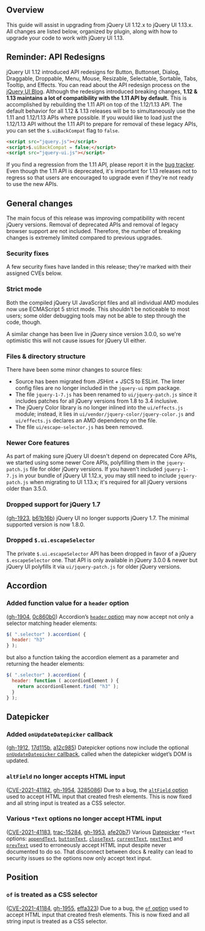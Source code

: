 <script>{
	"title": "jQuery UI 1.13 Upgrade Guide",
	"toc": true
}</script>

## Overview

This guide will assist in upgrading from jQuery UI 1.12.x to jQuery UI 1.13.x. All changes are listed below, organized by plugin, along with how to upgrade your code to work with jQuery UI 1.13.

## Reminder: API Redesigns

jQuery UI 1.12 introduced API redesigns for Button, Buttonset, Dialog, Draggable, Droppable, Menu, Mouse, Resizable, Selectable, Sortable, Tabs, Tooltip, and Effects. You can read about the API redesign process on the
[jQuery UI Blog](https://blog.jqueryui.com/2011/03/api-redesigns-the-past-present-and-future/). Although the redesigns introduced breaking changes, **1.12 & 1.13 maintains a lot of compatibility with the 1.11 API by default.** This is accomplished by rebuilding the 1.11 API on top of the 1.12/1.13 API. The default behavior for all 1.12 & 1.13 releases will be to simultaneously use the 1.11 and 1.12/1.13 APIs where possible. If you would like to load just the 1.12/1.13 API without the 1.11 API to prepare for removal of these legacy APIs, you can set the `$.uiBackCompat` flag to `false`.

```html
<script src="jquery.js"></script>
<script>$.uiBackCompat = false;</script>
<script src="jquery-ui.js"></script>
```

<p class="note">If you find a regression from the 1.11 API, please report it in the <a href="https://github.com/jquery/jquery-ui/issues/new">bug tracker</a>. Even though the 1.11 API is deprecated, it's important for 1.13 releases not to regress so that users are encouraged to upgrade even if they're not ready to use the new APIs.</p>

## General changes

The main focus of this release was improving compatibility with recent jQuery versions. Removal of deprecated APIs and removal of legacy browser support are not included. Therefore, the number of breaking changes is extremely limited compared to previous upgrades.

### Security fixes

A few security fixes have landed in this release; they're marked with their assigned CVEs below.

### Strict mode

Both the compiled jQuery UI JavaScript files and all individual AMD modules now use ECMAScript 5 strict mode. This shouldn't be noticeable to most users; some older debugging tools may not be able to step through the code, though.

A similar change has been live in jQuery since version 3.0.0, so we're optimistic this will not cause issues for jQuery UI either.

### Files & directory structure

There have been some minor changes to source files:
* Source has been migrated from JSHint + JSCS to ESLint. The linter config files are no longer included in the `jquery-ui` npm package.
* The file `jquery-1-7.js` has been renamed to `ui/jquery-patch.js` since it includes patches for all jQuery versions from 1.8 to 3.4 inclusive.
* The jQuery Color library is no longer inlined into the `ui/effects.js` module; instead, it lies in `ui/vendor/jquery-color/jquery-color.js` and `ui/effects.js` declares an AMD dependency on the file.
* The file `ui/escape-selector.js` has been removed.

### Newer Core features

As part of making sure jQuery UI doesn't depend on deprecated Core APIs, we started using some newer Core APIs, polyfilling them in the `jquery-patch.js` file for older jQuery versions. If you haven't included `jquery-1-7.js` in your bundle of jQuery UI 1.12.x, you may still need to include `jquery-patch.js` when migrating to UI 1.13.x; it's required for all jQuery versions older than 3.5.0.

### Dropped support for jQuery 1.7

([gh-1923](https://github.com/jquery/jquery-ui/pull/1923), [b61b16b](https://github.com/jquery/jquery-ui/commit/b61b16b5a89ee27b30efdf7635d897af810af130)) jQuery UI no longer supports jQuery 1.7. The minimal supported version is now 1.8.0.

### Dropped `$.ui.escapeSelector`

The private `$.ui.escapeSelector` API has been dropped in favor of a jQuery `$.escapeSelector` one. That API is only available in jQuery 3.0.0 & newer but jQuery UI polyfills it via `ui/jquery-patch.js` for older jQuery versions.

## Accordion

### Added function value for a `header` option

([gh-1904](https://github.com/jquery/jquery-ui/pull/1904), [0c860b0](https://github.com/jquery/jquery-ui/commit/0c860b0d92f9959f6747f8c02e9671eb2fc561aa)) Accordion’s [`header` option](https://api.jqueryui.com/accordion/#option-header) may now accept not only a selector matching header elements:
```js
$( ".selector" ).accordion( {
  header: "h3"
} );
```
but also a function taking the accordion element as a parameter and returning the header elements:
```js
$( ".selector" ).accordion( {
  header: function ( accordionElement ) {
    return accordionElement.find( "h3" );
  }
} );
```

## Datepicker

### Added `onUpdateDatepicker` callback

([gh-1912](https://github.com/jquery/jquery-ui/pull/1912), [17d115b](https://github.com/jquery/jquery-ui/commit/17d115b8298b935ab0d26b881d4f6f3e83984868), [a12c985](https://github.com/jquery/jquery-ui/commit/a12c98574d07f002fd59d166f9fc1fd391581b91)) Datepicker options now include the optional [`onUpdateDatepicker` callback](https://api.jqueryui.com/datepicker/#option-onUpdateDatepicker), called when the datepicker widget’s DOM is updated.

### `altField` no longer accepts HTML input

([CVE-2021-41182](https://github.com/jquery/jquery-ui/security/advisories/GHSA-9gj3-hwp5-pmwc), [gh-1954](https://github.com/jquery/jquery-ui/pull/1954), [3285086](https://github.com/jquery/jquery-ui/commit/32850869d308d5e7c9bf3e3b4d483ea886d373ce)) Due to a bug, the [`altField` option](https://api.jqueryui.com/datepicker/#option-altField) used to accept HTML input that created fresh elements. This is now fixed and all string input is treated as a CSS selector.

### Various `*Text` options no longer accept HTML input

([CVE-2021-41183](https://github.com/jquery/jquery-ui/security/advisories/GHSA-j7qv-pgf6-hvh4), [trac-15284](https://bugs.jqueryui.com/ticket/15284), [gh-1953](https://github.com/jquery/jquery-ui/pull/1953), [afe20b7](https://github.com/jquery/jquery-ui/commit/afe20b79a64266e64011f34b26a30b3d1c62fd47)) Various [Datepicker](https://api.jqueryui.com/datepicker/) `*Text` options: [`appendText`](https://api.jqueryui.com/datepicker/#option-appendText), [`buttonText`](https://api.jqueryui.com/datepicker/#option-buttonText), [`closeText`](https://api.jqueryui.com/datepicker/#option-closeText), [`currentText`](https://api.jqueryui.com/datepicker/#option-currentText), [`nextText`](https://api.jqueryui.com/datepicker/#option-nextText) and [`prevText`](https://api.jqueryui.com/datepicker/#option-prevText) used to erroneously accept HTML input despite never documented to do so. That disconnect between docs & reality can lead to security issues so the options now only accept text input.

## Position

### `of` is treated as a CSS selector

([CVE-2021-41184](https://github.com/jquery/jquery-ui/security/advisories/GHSA-gpqq-952q-5327), [gh-1955](https://github.com/jquery/jquery-ui/pull/1955), [effa323](https://github.com/jquery/jquery-ui/commit/effa323f1505f2ce7a324e4f429fa9032c72f280)) Due to a bug, the [`of` option](https://api.jqueryui.com/position/#position-options-options) used to accept HTML input that created fresh elements. This is now fixed and all string input is treated as a CSS selector.
